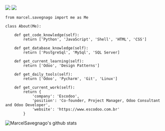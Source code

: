 [![](https://img.shields.io/badge/LinkedIn-marcelsavegnago-blue)](https://www.linkedin.com/in/marcelsavegnago/)
[![](https://img.shields.io/badge/Company-Escodoo-blueviolet)](https://www.escodoo.com.br)

```python3
from marcel.savegnago import me as Me

class About(Me):

    def get_code_knowledge(self):
        return ['Python', 'JavaScript', 'Shell', 'HTML', 'CSS']

    def get_database_knowledge(self):
        return ['PostgreSql', 'MySql', 'SQL Server]

    def get_current_learning(self):
        return ['Odoo', 'Design Patterns']

    def get_daily_tools(self):
        return ['Odoo', 'Pycharm', 'Git', 'Linux']

    def get_current_work(self):
        return {
            'company': 'Escodoo',
            'position': 'Co-founder, Project Manager, Odoo Consultant and Odoo Developer',
            'website': 'https://www.escodoo.com.br'
        }

```
![MarcelSavegnago's github stats](https://github-readme-stats.vercel.app/api?username=marcelsavegnago&show_icons=true&hide_border=true&theme=buefy)

